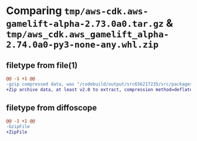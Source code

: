 # Comparing `tmp/aws-cdk.aws-gamelift-alpha-2.73.0a0.tar.gz` & `tmp/aws_cdk.aws_gamelift_alpha-2.74.0a0-py3-none-any.whl.zip`

## filetype from file(1)

```diff
@@ -1 +1 @@
-gzip compressed data, was "/codebuild/output/src656217235/src/packages/@aws-cdk/aws-gamelift/dist/python/aws-cdk.aws-gamelift-alpha-2.73.0a0.tar", last modified: Wed Apr  5 23:25:46 2023, max compression
+Zip archive data, at least v2.0 to extract, compression method=deflate
```

## filetype from diffoscope

```diff
@@ -1 +1 @@
-GzipFile
+ZipFile
```

